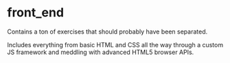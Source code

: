 # front_end

Contains a ton of exercises that should probably have been separated.

Includes everything from basic HTML and CSS all the way through a custom JS framework and meddling with advanced HTML5 browser APIs.
